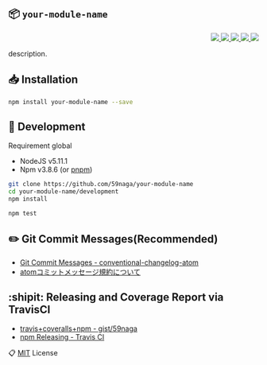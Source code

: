 :package: `your-module-name`
---

<p align="right">
  <a href="https://npmjs.org/package/your-module-name">
    <img src="https://img.shields.io/npm/v/your-module-name.svg?style=flat-square">
  </a>
  <a href="https://travis-ci.org/59naga/your-module-name">
    <img src="http://img.shields.io/travis/59naga/your-module-name.svg?style=flat-square">
  </a>
  <a href="https://codeclimate.com/github/59naga/your-module-name/coverage">
    <img src="https://img.shields.io/codeclimate/github/59naga/your-module-name.svg?style=flat-square">
  </a>
  <a href="https://codeclimate.com/github/59naga/your-module-name">
    <img src="https://img.shields.io/codeclimate/coverage/github/59naga/your-module-name.svg?style=flat-square">
  </a>
  <a href="https://gemnasium.com/59naga/your-module-name">
    <img src="https://img.shields.io/gemnasium/59naga/your-module-name.svg?style=flat-square">
  </a>
</p>

description.

:inbox_tray: Installation
---
```bash
npm install your-module-name --save
```

:wrench: Development
---
Requirement global
* NodeJS v5.11.1
* Npm v3.8.6 (or [pnpm](https://github.com/rstacruz/pnpm))

```bash
git clone https://github.com/59naga/your-module-name
cd your-module-name/development
npm install

npm test
```

<!-- begin optional. please remove  -->

:pencil2: Git Commit Messages(Recommended)
---
* [Git Commit Messages - conventional-changelog-atom](https://github.com/conventional-changelog/conventional-changelog-atom/blob/master/convention.md)
* [atomコミットメッセージ規約について](https://github.com/59798/emoji-commit-and-releases)

:shipit: Releasing and Coverage Report via TravisCI
---
* [travis+coveralls+npm - gist/59naga](https://gist.github.com/59naga/42278a7c9702411f506f#file-gistfile1-md)
* [npm Releasing - Travis CI](https://docs.travis-ci.com/user/deployment/npm)

<!-- end optional. please remove  -->

:clipboard: [MIT](http://59naga.mit-license.org/) License
